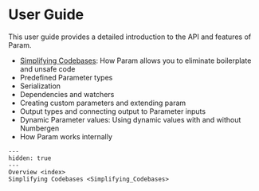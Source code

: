 # User Guide

This user guide provides a detailed introduction to the API and features of Param.

- [Simplifying Codebases](./Simplifying_Codebases): How Param allows you to eliminate boilerplate and unsafe code 
- Predefined Parameter types
- Serialization
- Dependencies and watchers
- Creating custom parameters and extending param
- Output types and connecting output to Parameter inputs
- Dynamic Parameter values: Using dynamic values with and without Numbergen
- How Param works internally

```{toctree}
---
hidden: true
---
Overview <index>
Simplifying Codebases <Simplifying_Codebases>
```
